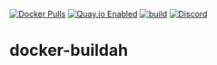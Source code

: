 [![Docker Pulls](https://badgen.net/docker/pulls/noenv/buildah)](https://hub.docker.com/r/noenv/buildah)
[![Quay.io Enabled](https://badgen.net/badge/quay%20pulls/enabled/green)](https://quay.io/repository/noenv/buildah)
[![build](https://github.com/NoEnv/docker-buildah/actions/workflows/build.yml/badge.svg)](https://github.com/NoEnv/docker-buildah/actions/workflows/build.yml)
[![Discord](https://badgen.net/discord/online-members/mZAjkQfYSj)](https://discord.gg/mZAjkQfYSj)

# docker-buildah
